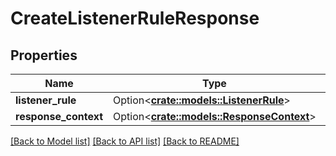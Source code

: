 # CreateListenerRuleResponse

## Properties

Name | Type | Description | Notes
------------ | ------------- | ------------- | -------------
**listener_rule** | Option<[**crate::models::ListenerRule**](ListenerRule.md)> |  | [optional]
**response_context** | Option<[**crate::models::ResponseContext**](ResponseContext.md)> |  | [optional]

[[Back to Model list]](../README.md#documentation-for-models) [[Back to API list]](../README.md#documentation-for-api-endpoints) [[Back to README]](../README.md)


